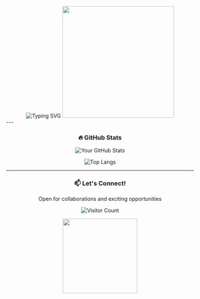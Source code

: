 <!-- Animated Header with Gradient Text -->
<div align="center">
  <img src="https://readme-typing-svg.demolab.com?font=Fira+Code&size=30&duration=3000&pause=1000&color=00FF00&center=true&vCenter=true&width=435&lines=Hi+%F0%9F%91%8B%2C+I'm+Deep+Banik;Full+Stack+Developer;Open+Source+Contributor;Tech+Enthusiast" alt="Typing SVG" />
  
  <!-- Animated GIF -->
  <img src="https://media.giphy.com/media/qgQUggAC3Pfv687qPC/giphy.gif" width="300"/>
</div>
---

<!-- GitHub Stats with Glow Animation -->
<h3 align="center">🔥 GitHub Stats</h3>
<div align="center">
  
  ![Your GitHub Stats](https://github-readme-stats.vercel.app/api?username=deep017i&show_icons=true&theme=radical&count_private=true&include_all_commits=true&line_height=24)
  
  ![Top Langs](https://github-readme-stats.vercel.app/api/top-langs/?username=deep017i&layout=compact&theme=radical&langs_count=8)
  
---
<!-- Animated Footer -->
<div align="center">
  <h3>📫 Let's Connect!</h3>
  <p>Open for collaborations and exciting opportunities</p>
  
  ![Visitor Count](https://komarev.com/ghpvc/?username=deep017i&color=blueviolet&style=flat-square)
  
  <!-- Star Animation -->
  <img src="https://avisek.codeltix.com/globe.mp4" width="200">
</div>
